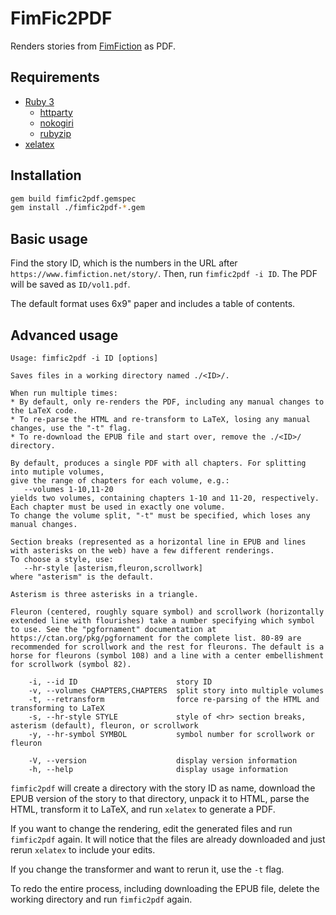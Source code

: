 # FimFic2PDF

Renders stories from [FimFiction](https://www.fimfiction.net/) as PDF.

## Requirements

* [Ruby 3](https://www.ruby-lang.org/en/)
  * [httparty](https://www.johnnunemaker.com/httparty/)
  * [nokogiri](https://nokogiri.org/)
  * [rubyzip](https://rubygems.org/gems/rubyzip)
* [xelatex](https://en.wikipedia.org/wiki/XeTeX)

## Installation

```sh
gem build fimfic2pdf.gemspec
gem install ./fimfic2pdf-*.gem
```

## Basic usage

Find the story ID, which is the numbers in the URL after `https://www.fimfiction.net/story/`. Then, run `fimfic2pdf -i ID`. The PDF will be saved as `ID/vol1.pdf`.

The default format uses 6x9" paper and includes a table of contents.

## Advanced usage

```
Usage: fimfic2pdf -i ID [options]

Saves files in a working directory named ./<ID>/.

When run multiple times:
* By default, only re-renders the PDF, including any manual changes to the LaTeX code.
* To re-parse the HTML and re-transform to LaTeX, losing any manual changes, use the "-t" flag.
* To re-download the EPUB file and start over, remove the ./<ID>/ directory.

By default, produces a single PDF with all chapters. For splitting into mutiple volumes,
give the range of chapters for each volume, e.g.:
   --volumes 1-10,11-20
yields two volumes, containing chapters 1-10 and 11-20, respectively.
Each chapter must be used in exactly one volume.
To change the volume split, "-t" must be specified, which loses any manual changes.

Section breaks (represented as a horizontal line in EPUB and lines
with asterisks on the web) have a few different renderings.
To choose a style, use:
   --hr-style [asterism,fleuron,scrollwork]
where "asterism" is the default.

Asterism is three asterisks in a triangle.

Fleuron (centered, roughly square symbol) and scrollwork (horizontally
extended line with flourishes) take a number specifying which symbol
to use. See the "pgfornament" documentation at
https://ctan.org/pkg/pgfornament for the complete list. 80-89 are
recommended for scrollwork and the rest for fleurons. The default is a
horse for fleurons (symbol 108) and a line with a center embellishment
for scrollwork (symbol 82).

    -i, --id ID                      story ID
    -v, --volumes CHAPTERS,CHAPTERS  split story into multiple volumes
    -t, --retransform                force re-parsing of the HTML and transforming to LaTeX
    -s, --hr-style STYLE             style of <hr> section breaks, asterism (default), fleuron, or scrollwork
    -y, --hr-symbol SYMBOL           symbol number for scrollwork or fleuron

    -V, --version                    display version information
    -h, --help                       display usage information
```

`fimfic2pdf` will create a directory with the story ID as name, download the EPUB version of the story to that directory, unpack it to HTML, parse the HTML, transform it to LaTeX, and run `xelatex` to generate a PDF.

If you want to change the rendering, edit the generated files and run `fimfic2pdf` again. It will notice that the files are already downloaded and just rerun `xelatex` to include your edits.

If you change the transformer and want to rerun it, use the `-t` flag.

To redo the entire process, including downloading the EPUB file, delete the working directory and run `fimfic2pdf` again.
